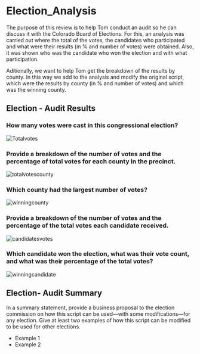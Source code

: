 # Election_Analysis
The purpose of this review is to help Tom conduct an audit so he can discuss it with the Colorado Board of Elections.
For this, an analysis was carried out where the total of the votes, the candidates who participated and what were their results (in % and number of votes) were obtained. Also, it was shown who was the candidate who won the election and with what participation.

Aditionally, we want to help Tom get the breakdown of the results by county. In this way we add to the analysis and modify the original script, which were the results by county (in % and number of votes) and which was the winning county.

## Election - Audit Results

### How many votes were cast in this congressional election?
   ![Totalvotes](https://user-images.githubusercontent.com/87447639/131141413-467f2433-89fe-434c-8963-240acc5de79b.PNG)

### Provide a breakdown of the number of votes and the percentage of total votes for each county in the precinct.
   ![totalvotescounty](https://user-images.githubusercontent.com/87447639/131141423-8dbed4b9-7a43-40cc-87fd-b416c2c5b475.PNG)

### Which county had the largest number of votes?
   ![winningcounty](https://user-images.githubusercontent.com/87447639/131141460-53f499a3-921d-4579-884f-9f70fbf7daa1.PNG)

### Provide a breakdown of the number of votes and the percentage of the total votes each candidate received.
   ![candidatesvotes](https://user-images.githubusercontent.com/87447639/131141304-9668edf1-7cce-48ad-818c-bf1d79247c15.PNG)

### Which candidate won the election, what was their vote count, and what was their percentage of the total votes?
   ![winningcandidate](https://user-images.githubusercontent.com/87447639/131141479-97568edd-8380-4f78-89c7-1cd5bb94c903.PNG)

  
## Election- Audit Summary
In a summary statement, provide a business proposal to the election commission on how this script can be used—with some modifications—for any election. Give at least two examples of how this script can be modified to be used for other elections.
  - Example 1
  - Example 2 
